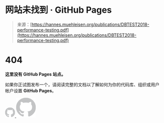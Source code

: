 <!--yml

category: 未分类

date: 2024-05-29 12:15:33

-->

# 网站未找到 · GitHub Pages

> 来源：[https://hannes.muehleisen.org/publications/DBTEST2018-performance-testing.pdf](https://hannes.muehleisen.org/publications/DBTEST2018-performance-testing.pdf)

# 404

**这里没有 GitHub Pages 站点。**

如果你正试图发布一个，请阅读完整的文档以了解如何为你的代码库、组织或用户帐户设置 **GitHub Pages**。

[![](img/6691b6771aee6d71f28885ba1e6cb58e.png) ](/) [![](img/a718d401a153f4ec3816bbbebdadb6c4.png)](/)
